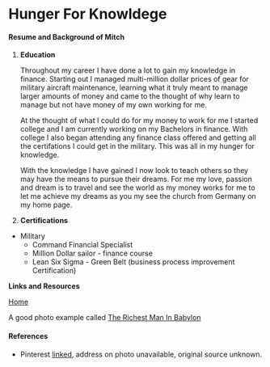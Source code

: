 # Hunger For Knowldege

#### Resume and Background of Mitch 

1. **Education**

   Throughout my career I have done a lot to gain my knowledge in finance. Starting out I managed multi-million dollar prices of gear for military aircraft maintenance, learning what it truly meant to manage larger amounts of money and came to the thought of why learn to manage but not have money of my own working for me.
   
   
   At the thought of what I could do for my money to work for me I started college and I am currently working on my Bachelors in finance. With college I also began attending any finance class offered and getting all the certifations I could get in the military. This was all in my hunger for knowledge.

   
   With the knowledge I have gained I now look to teach others so they may have the means to pursue their dreams. For me my love, passion and dream is to travel and see the world as my money works for me to let me achieve my dreams as you my see the church from Germany on my home page. 


1. **Certifications**

 + Military
   + Command Financial Specialist 
   + Million Dollar sailor - finance course
   + Lean Six Sigma - Green Belt (business process improvement Certification)

**Links and Resources**

[Home](https://davism25.github.io/)

A good photo example called [The Richest Man In Babylon](https://i.pinimg.com/originals/d6/c1/b1/d6c1b1862e5068f20b8eda0a4742871f.jpg)

#### References 

+ Pinterest [linked](https://www.pinterest.ph/pin/490470215649613206/), address on photo unavailable, original source unknown.
